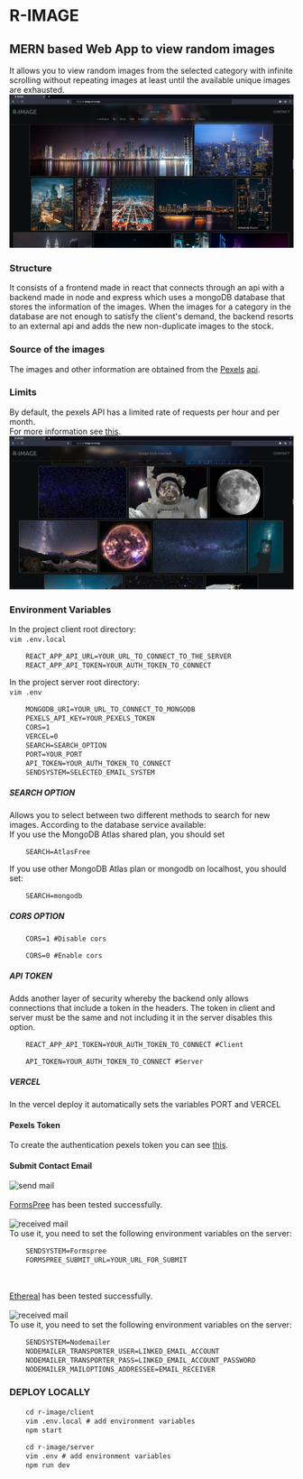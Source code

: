 # R-IMAGE 
## MERN based Web App to view random images<br>
It allows you to view random images from the selected category with infinite scrolling without repeating images at least until the available unique images are exhausted.<br>
![screenshot](./screenshots/01.png)<br>
### Structure
It consists of a frontend made in react that connects through an api with a backend made in node and express which uses a mongoDB database that stores the information of the images. When the images for a category in the database are not enough to satisfy the client's demand, the backend resorts to an external api and adds the new non-duplicate images to the stock.<br>
### Source of the images
The images and other information are obtained from the [Pexels](https://www.pexels.com/ "") [api](https://www.pexels.com/api/documentation/ "").<br>
### Limits
By default, the pexels API has a limited rate of requests per hour and per month.<br>
For more information see [this](https://www.pexels.com/api/documentation/#guidelines, "").<br>
![blocked](./screenshots/07.png)<br>
### Environment Variables
In the project client root directory:<br>
```vim .env.local```<br>
```
    REACT_APP_API_URL=YOUR_URL_TO_CONNECT_TO_THE_SERVER
    REACT_APP_API_TOKEN=YOUR_AUTH_TOKEN_TO_CONNECT
```

In the project server root directory:<br>
```vim .env```<br>
```
    MONGODB_URI=YOUR_URL_TO_CONNECT_TO_MONGODB
    PEXELS_API_KEY=YOUR_PEXELS_TOKEN
    CORS=1
    VERCEL=0
    SEARCH=SEARCH_OPTION
    PORT=YOUR_PORT
    API_TOKEN=YOUR_AUTH_TOKEN_TO_CONNECT
    SENDSYSTEM=SELECTED_EMAIL_SYSTEM
```
##### SEARCH OPTION
Allows you to select between two different methods to search for new images. According to the database service available:<br>
If you use the MongoDB Atlas shared plan, you should set
```
    SEARCH=AtlasFree
```
If you use other MongoDB Atlas plan or mongodb on localhost, you should set:<br>
```
    SEARCH=mongodb
```
##### CORS OPTION
```
    CORS=1 #Disable cors
```
```
    CORS=0 #Enable cors
```
##### API TOKEN
Adds another layer of security whereby the backend only allows connections that include a token in the headers.
The token in client and server must be the same and not including it in the server disables this option.
```
    REACT_APP_API_TOKEN=YOUR_AUTH_TOKEN_TO_CONNECT #Client
```
```
    API_TOKEN=YOUR_AUTH_TOKEN_TO_CONNECT #Server
```
##### VERCEL
In the vercel deploy it automatically sets the variables PORT and VERCEL<br>
#### Pexels Token
To create the authentication pexels token you can see [this](https://www.pexels.com/api/documentation/#authorization "").<br>
#### Submit Contact Email
![send mail](./screenshots/04.png)<br><br>
[FormsPree](https://formspree.io "") has been tested successfully.<br><br>
![received mail](./screenshots/06.png)<br>
To use it, you need to set the following environment variables on the server:
```
    SENDSYSTEM=Formspree
    FORMSPREE_SUBMIT_URL=YOUR_URL_FOR_SUBMIT
```
<br><br>
[Ethereal](https://ethereal.email "") has been tested successfully.<br><br>
![received mail](./screenshots/08.png)<br>
To use it, you need to set the following environment variables on the server:
```
    SENDSYSTEM=Nodemailer
    NODEMAILER_TRANSPORTER_USER=LINKED_EMAIL_ACCOUNT
    NODEMAILER_TRANSPORTER_PASS=LINKED_EMAIL_ACCOUNT_PASSWORD
    NODEMAILER_MAILOPTIONS_ADDRESSEE=EMAIL_RECEIVER
```
### DEPLOY LOCALLY
```
    cd r-image/client
    vim .env.local # add environment variables
    npm start
```
```
    cd r-image/server
    vim .env # add environment variables
    npm run dev
```